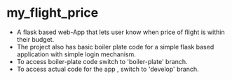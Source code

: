 # my_flight_price

* A flask based web-App that lets user know when price of flight is within their budget.
* The project also has basic boiler plate code for a simple flask based application with simple login mechanism.
* To access boiler-plate code switch to 'boiler-plate' branch.
* To access actual code for the app , switch to 'develop' branch.
